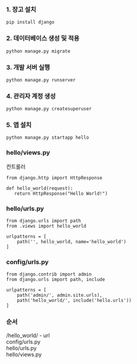  ### 1. 장고 설치
 ```pip install django```
 ### 2. 데이터베이스 생성 및 적용
 ```python manage.py migrate```
 ### 3. 개발 서버 실행
 ```python manage.py runserver```
 ### 4. 관리자 계정 생성
 ```python manage.py createsuperuser```
 ### 5. 앱 설치
 ```python manage.py startapp hello```
 
 ### hello/views.py
 컨트롤러
 ```
from django.http import HttpResponse

def hello_world(request):
    return HttpResponse("Hello World!")
```

### hello/urls.py
```
from django.urls import path
from .views import hello_world

urlpatterns = [
    path('', hello_world, name='hello_world')
]
```

### config/urls.py
```
from django.contrib import admin
from django.urls import path, include

urlpatterns = [
    path('admin/', admin.site.urls),
    path('hello_world/', include('hello.urls'))
]
```

### 순서
/hello_world/ - url \
config/urls.py \
hello/urls.py \
hello/views.py


